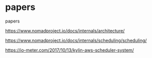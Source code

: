 # papers
papers

https://www.nomadproject.io/docs/internals/architecture/


https://www.nomadproject.io/docs/internals/scheduling/scheduling/


https://io-meter.com/2017/10/13/kylin-aws-scheduler-system/





